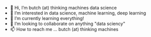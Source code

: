 - 👋 Hi, I’m butch (at) thinking machines data science
- 👀 I’m interested in data science, machine learning, deep learning
- 🌱 I’m currently learning everything!
- 💞️ I’m looking to collaborate on anything "data sciency"
- 📫 How to reach me ... butch (at) thinking machines

<!---
butchtm/butchtm is a ✨ special ✨ repository because its `README.md` (this file) appears on your GitHub profile.
You can click the Preview link to take a look at your changes.
--->
